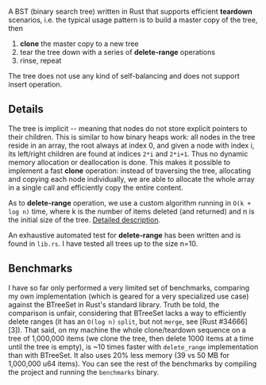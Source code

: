 A BST (binary search tree) written in Rust that supports efficient **teardown** scenarios, i.e. the typical usage
pattern is to build a master copy of the tree, then

1. **clone** the master copy to a new tree
2. tear the tree down with a series of **delete-range** operations
3. rinse, repeat

The tree does not use any kind of self-balancing and does not support insert operation.


Details
-------

The tree is implicit -- meaning that nodes do not store explicit pointers to their children. This is similar to how
binary heaps work: all nodes in the tree reside in an array, the root always at index 0, and given a node with index i,
its left/right children are found at indices `2*i` and `2*i+1`. Thus no dynamic memory allocation or deallocation is
done. This makes it possible to implement a fast **clone** operation: instead of traversing the tree, allocating and
copying each node individually, we are able to allocate the whole array in a single call and efficiently copy the entire
content.

As to **delete-range** operation, we use a custom algorithm running in `O(k + log n)` time, where k is the number of 
items deleted (and returned) and n is the initial size of the tree. [Detailed description][1].
 
An exhaustive automated test for **delete-range** has been written and is found in `lib.rs`. I have tested all trees up 
to the size n=10.


Benchmarks
-------

I have so far only performed a very limited set of benchmarks, comparing
my own implementation (which is geared for a very specialized use case)
against the BTreeSet in Rust's standard library. Truth be told, the comparison
is unfair, considering that BTreeSet lacks a way to efficiently delete ranges
(it has an `O(log n)` `split`, but not `merge`, see [Rust #34666][3]). That
said, on my machine the whole clone/teardown sequence on a tree of 1,000,000
items (we clone the tree, then delete 1000 items at a time until the tree
is empty), is ~10 times faster with `delete_range` implementation than with
BTreeSet. It also uses 20% less memory (39 vs 50 MB for 1,000,000 u64 items).
You can see the rest of the benchmarks by compiling the project and running
the `benchmarks` binary.



[1]: https://github.com/kirillkh/rs_teardown_tree/blob/master/delete_range.md